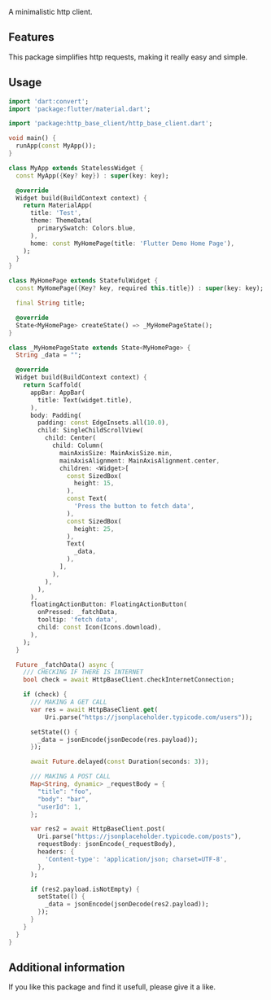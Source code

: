 <!-- 
This README describes the package. If you publish this package to pub.dev,
this README's contents appear on the landing page for your package.

For information about how to write a good package README, see the guide for
[writing package pages](https://dart.dev/guides/libraries/writing-package-pages). 

For general information about developing packages, see the Dart guide for
[creating packages](https://dart.dev/guides/libraries/create-library-packages)
and the Flutter guide for
[developing packages and plugins](https://flutter.dev/developing-packages). 
-->

A minimalistic http client.
## Features

This package simplifies http requests, making it really easy and simple.

<!--
NOTE: since the package 'universal_io' is returning an error when trying to invoke the method InternetAddress.lookup('address'), the getter checkInternetConnection will ALWAYS return true if the code was compiled to javascript. Otherwise it`s functionality remains unchanged 
-->

## Usage

```dart
import 'dart:convert';
import 'package:flutter/material.dart';

import 'package:http_base_client/http_base_client.dart';

void main() {
  runApp(const MyApp());
}

class MyApp extends StatelessWidget {
  const MyApp({Key? key}) : super(key: key);

  @override
  Widget build(BuildContext context) {
    return MaterialApp(
      title: 'Test',
      theme: ThemeData(
        primarySwatch: Colors.blue,
      ),
      home: const MyHomePage(title: 'Flutter Demo Home Page'),
    );
  }
}

class MyHomePage extends StatefulWidget {
  const MyHomePage({Key? key, required this.title}) : super(key: key);

  final String title;

  @override
  State<MyHomePage> createState() => _MyHomePageState();
}

class _MyHomePageState extends State<MyHomePage> {
  String _data = "";

  @override
  Widget build(BuildContext context) {
    return Scaffold(
      appBar: AppBar(
        title: Text(widget.title),
      ),
      body: Padding(
        padding: const EdgeInsets.all(10.0),
        child: SingleChildScrollView(
          child: Center(
            child: Column(
              mainAxisSize: MainAxisSize.min,
              mainAxisAlignment: MainAxisAlignment.center,
              children: <Widget>[
                const SizedBox(
                  height: 15,
                ),
                const Text(
                  'Press the button to fetch data',
                ),
                const SizedBox(
                  height: 25,
                ),
                Text(
                  _data,
                ),
              ],
            ),
          ),
        ),
      ),
      floatingActionButton: FloatingActionButton(
        onPressed: _fatchData,
        tooltip: 'fetch data',
        child: const Icon(Icons.download),
      ),
    );
  }

  Future _fatchData() async {
    /// CHECKING IF THERE IS INTERNET
    bool check = await HttpBaseClient.checkInternetConnection;

    if (check) {
      /// MAKING A GET CALL
      var res = await HttpBaseClient.get(
          Uri.parse("https://jsonplaceholder.typicode.com/users"));

      setState(() {
        _data = jsonEncode(jsonDecode(res.payload));
      });

      await Future.delayed(const Duration(seconds: 3));

      /// MAKING A POST CALL
      Map<String, dynamic> _requestBody = {
        "title": "foo",
        "body": "bar",
        "userId": 1,
      };

      var res2 = await HttpBaseClient.post(
        Uri.parse("https://jsonplaceholder.typicode.com/posts"),
        requestBody: jsonEncode(_requestBody),
        headers: {
          'Content-type': 'application/json; charset=UTF-8',
        },
      );

      if (res2.payload.isNotEmpty) {
        setState(() {
          _data = jsonEncode(jsonDecode(res2.payload));
        });
      }
    }
  }
}

```

## Additional information

If you like this package and find it usefull, please give it a like.
